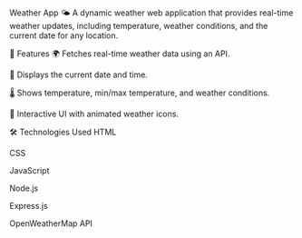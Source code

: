 Weather App 🌤️
A dynamic weather web application that provides real-time weather updates, including temperature, weather conditions, and the current date for any location.

🚀 Features
🌍 Fetches real-time weather data using an API.

📅 Displays the current date and time.

🌡️ Shows temperature, min/max temperature, and weather conditions.

🎨 Interactive UI with animated weather icons.

🛠️ Technologies Used
HTML

CSS

JavaScript

Node.js

Express.js

OpenWeatherMap API
